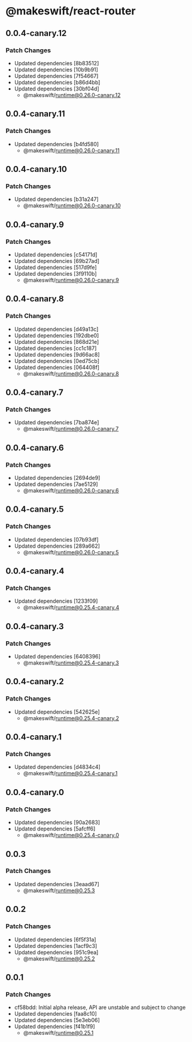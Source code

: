 # @makeswift/react-router

## 0.0.4-canary.12

### Patch Changes

- Updated dependencies [8b83512]
- Updated dependencies [10b9b91]
- Updated dependencies [7f54667]
- Updated dependencies [b86d4bb]
- Updated dependencies [30bf04d]
  - @makeswift/runtime@0.26.0-canary.12

## 0.0.4-canary.11

### Patch Changes

- Updated dependencies [b4fd580]
  - @makeswift/runtime@0.26.0-canary.11

## 0.0.4-canary.10

### Patch Changes

- Updated dependencies [b31a247]
  - @makeswift/runtime@0.26.0-canary.10

## 0.0.4-canary.9

### Patch Changes

- Updated dependencies [c54171d]
- Updated dependencies [69b27ad]
- Updated dependencies [517d9fe]
- Updated dependencies [3f9110b]
  - @makeswift/runtime@0.26.0-canary.9

## 0.0.4-canary.8

### Patch Changes

- Updated dependencies [d49a13c]
- Updated dependencies [192dbe0]
- Updated dependencies [868d21e]
- Updated dependencies [cc1c187]
- Updated dependencies [9d66ac8]
- Updated dependencies [0ed75cb]
- Updated dependencies [064408f]
  - @makeswift/runtime@0.26.0-canary.8

## 0.0.4-canary.7

### Patch Changes

- Updated dependencies [7ba874e]
  - @makeswift/runtime@0.26.0-canary.7

## 0.0.4-canary.6

### Patch Changes

- Updated dependencies [2694de9]
- Updated dependencies [7ae5129]
  - @makeswift/runtime@0.26.0-canary.6

## 0.0.4-canary.5

### Patch Changes

- Updated dependencies [07b93df]
- Updated dependencies [289a662]
  - @makeswift/runtime@0.26.0-canary.5

## 0.0.4-canary.4

### Patch Changes

- Updated dependencies [1233f09]
  - @makeswift/runtime@0.25.4-canary.4

## 0.0.4-canary.3

### Patch Changes

- Updated dependencies [6408396]
  - @makeswift/runtime@0.25.4-canary.3

## 0.0.4-canary.2

### Patch Changes

- Updated dependencies [542625e]
  - @makeswift/runtime@0.25.4-canary.2

## 0.0.4-canary.1

### Patch Changes

- Updated dependencies [d4834c4]
  - @makeswift/runtime@0.25.4-canary.1

## 0.0.4-canary.0

### Patch Changes

- Updated dependencies [90a2683]
- Updated dependencies [5afcff6]
  - @makeswift/runtime@0.25.4-canary.0

## 0.0.3

### Patch Changes

- Updated dependencies [3eaad67]
  - @makeswift/runtime@0.25.3

## 0.0.2

### Patch Changes

- Updated dependencies [6f5f31a]
- Updated dependencies [1acf9c3]
- Updated dependencies [951c9ea]
  - @makeswift/runtime@0.25.2

## 0.0.1

### Patch Changes

- cf58bdd: Initial alpha release, API are unstable and subject to change
- Updated dependencies [faa8c10]
- Updated dependencies [5e3eb06]
- Updated dependencies [f41b1f9]
  - @makeswift/runtime@0.25.1
